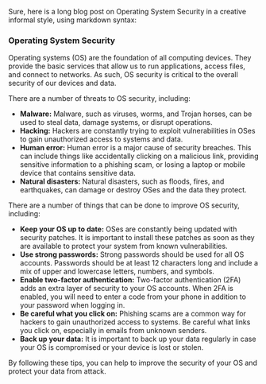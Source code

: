 Sure, here is a long blog post on Operating System Security in a creative informal style, using markdown syntax:

### Operating System Security

Operating systems (OS) are the foundation of all computing devices. They provide the basic services that allow us to run applications, access files, and connect to networks. As such, OS security is critical to the overall security of our devices and data.

There are a number of threats to OS security, including:

* **Malware:** Malware, such as viruses, worms, and Trojan horses, can be used to steal data, damage systems, or disrupt operations.
* **Hacking:** Hackers are constantly trying to exploit vulnerabilities in OSes to gain unauthorized access to systems and data.
* **Human error:** Human error is a major cause of security breaches. This can include things like accidentally clicking on a malicious link, providing sensitive information to a phishing scam, or losing a laptop or mobile device that contains sensitive data.
* **Natural disasters:** Natural disasters, such as floods, fires, and earthquakes, can damage or destroy OSes and the data they protect.

There are a number of things that can be done to improve OS security, including:

* **Keep your OS up to date:** OSes are constantly being updated with security patches. It is important to install these patches as soon as they are available to protect your system from known vulnerabilities.
* **Use strong passwords:** Strong passwords should be used for all OS accounts. Passwords should be at least 12 characters long and include a mix of upper and lowercase letters, numbers, and symbols.
* **Enable two-factor authentication:** Two-factor authentication (2FA) adds an extra layer of security to your OS accounts. When 2FA is enabled, you will need to enter a code from your phone in addition to your password when logging in.
* **Be careful what you click on:** Phishing scams are a common way for hackers to gain unauthorized access to systems. Be careful what links you click on, especially in emails from unknown senders.
* **Back up your data:** It is important to back up your data regularly in case your OS is compromised or your device is lost or stolen.

By following these tips, you can help to improve the security of your OS and protect your data from attack.